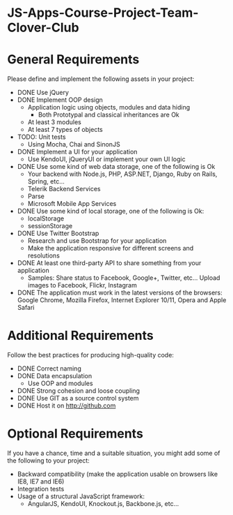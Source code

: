 # JS-Apps-Course-Project-Team-Clover-Club

# General Requirements

Please define and implement the following assets in your project:

- DONE Use jQuery
- DONE Implement OOP design
    - Application logic using objects, modules and data hiding
        - Both Prototypal and classical inheritances are Ok
    - At least 3 modules
    - At least 7 types of objects
- TODO: Unit tests
    - Using Mocha, Chai and SinonJS
- DONE Implement a UI for your application
    - Use KendoUI, jQueryUI or implement your own UI logic
- DONE Use some kind of web data storage, one of the following is Ok
    - Your backend with Node.js, PHP, ASP.NET, Django, Ruby on Rails, Spring, etc...
    - Telerik Backend Services
    - Parse
    - Microsoft Mobile App Services
- DONE Use some kind of local storage, one of the following is Ok:
    - localStorage
    - sessionStorage
- DONE Use Twitter Bootstrap
    - Research and use Bootstrap for your application
    - Make the application responsive for different screens and resolutions
- DONE At least one third-party API to share something from your application
    - Samples:
        Share status to Facebook, Google+, Twitter, etc...
        Upload images to Facebook, Flickr, Instagram
- DONE The application must work in the latest versions of the browsers: Google Chrome, Mozilla Firefox, Internet Explorer 10/11, Opera and Apple Safari

# Additional Requirements

Follow the best practices for producing high-quality code:

- DONE Correct naming
- DONE Data encapsulation
    - Use OOP and modules
- DONE Strong cohesion and loose coupling
- DONE Use GIT as a source control system
- DONE Host it on http://github.com

# Optional Requirements

If you have a chance, time and a suitable situation, you might add some of the following to your project:

- Backward compatibility (make the application usable on browsers like IE8, IE7 and IE6)
- Integration tests
- Usage of a structural JavaScript framework:
    - AngularJS, KendoUI, Knockout.js, Backbone.js, etc...
